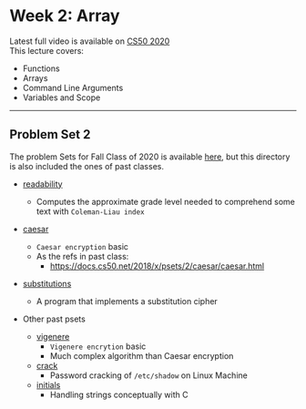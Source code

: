 # Week 2: Array

Latest full video is available on [CS50 2020](https://cs50.harvard.edu/x/2020/weeks/2/)  
This lecture covers:  

- Functions
- Arrays
- Command Line Arguments
- Variables and Scope

***

## Problem Set 2

The problem Sets for Fall Class of 2020 is available [here](https://cs50.harvard.edu/x/2020/psets/2/), but this directory is also included the ones of past classes.  

- [readability](https://cs50.harvard.edu/x/2020/psets/2/readability/)
  - Computes the approximate grade level needed to comprehend some text with `Coleman-Liau index`

- [caesar](https://cs50.harvard.edu/x/2020/psets/2/caesar/)
  - `Caesar encryption` basic
  - As the refs in past class:
    - <https://docs.cs50.net/2018/x/psets/2/caesar/caesar.html>

- [substitutions](https://cs50.harvard.edu/x/2020/psets/2/substitution/)
  - A program that implements a substitution cipher

- Other past psets
  - [vigenere](https://docs.cs50.net/2018/x/psets/2/vigenere/vigenere.html)
    - `Vigenere encrytion` basic
    - Much complex algorithm than Caesar encryption
  - [crack](https://docs.cs50.net/2018/x/psets/2/crack/crack.html)
    - Password cracking of `/etc/shadow` on Linux Machine
  - [initials](https://docs.cs50.net/2017/ap/problems/initials/more/initials.html)
    - Handling strings conceptually with C
